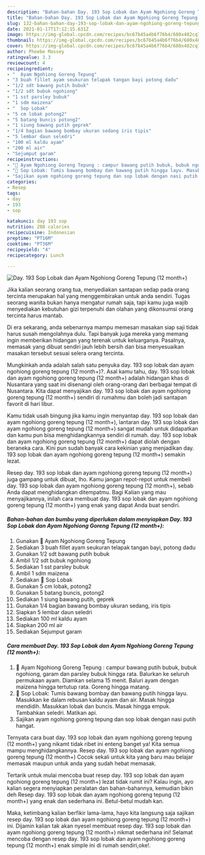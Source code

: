 ```yaml
---
description: "Bahan-bahan Day. 193 Sop Lobak dan Ayam Ngohiong Goreng Tepung (12 month+) yang nikmat dan Mudah Dibuat"
title: "Bahan-bahan Day. 193 Sop Lobak dan Ayam Ngohiong Goreng Tepung (12 month+) yang nikmat dan Mudah Dibuat"
slug: 132-bahan-bahan-day-193-sop-lobak-dan-ayam-ngohiong-goreng-tepung-12-month-yang-nikmat-dan-mudah-dibuat
date: 2021-01-17T17:12:15.631Z
image: https://img-global.cpcdn.com/recipes/bc67b45a4b6f76b4/680x482cq70/day-193-sop-lobak-dan-ayam-ngohiong-goreng-tepung-12-month-foto-resep-utama.jpg
thumbnail: https://img-global.cpcdn.com/recipes/bc67b45a4b6f76b4/680x482cq70/day-193-sop-lobak-dan-ayam-ngohiong-goreng-tepung-12-month-foto-resep-utama.jpg
cover: https://img-global.cpcdn.com/recipes/bc67b45a4b6f76b4/680x482cq70/day-193-sop-lobak-dan-ayam-ngohiong-goreng-tepung-12-month-foto-resep-utama.jpg
author: Phoebe Massey
ratingvalue: 3.3
reviewcount: 4
recipeingredient:
- "  Ayam Ngohiong Goreng Tepung"
- "3 buah fillet ayam seukuran telapak tangan bayi potong dadu"
- "1/2 sdt bawang putih bubuk"
- "1/2 sdt bubuk ngohiong"
- "1 sst parsley bubuk"
- "1 sdm maizena"
- "  Sop Lobak"
- "5 cm lobak potong2"
- "5 batang buncis potong2"
- "1 siung bawang putih geprek"
- "1/4 bagian bawang bombay ukuran sedang iris tipis"
- "5 lembar daun seledri"
- "100 ml kaldu ayam"
- "200 ml air"
- "Sejumput garam"
recipeinstructions:
- "🍛 Ayam Ngohiong Goreng Tepung : campur bawang putih bubuk, bubuk ngohiong, garam dan parsley bubuk hingga rata. Balurkan ke seluruh permukaan ayam. Diamkan selama 15 menit. Baluri ayam dengan maizena hingga tertutup rata. Goreng hingga matang."
- "🍛 Sop Lobak: Tumis bawang bombay dan bawang putih hingga layu. Masukkan ke dalam rebusan kaldu ayam dan air. Masak hingga mendidih. Masukkan lobak dan buncis. Masak hingga empuk. Tambahkan seledri. Matikan api."
- "Sajikan ayam ngohiong goreng tepung dan sop lobak dengan nasi putih hangat."
categories:
- Resep
tags:
- day
- 193
- sop

katakunci: day 193 sop 
nutrition: 208 calories
recipecuisine: Indonesian
preptime: "PT16M"
cooktime: "PT36M"
recipeyield: "4"
recipecategory: Lunch

---
```



![Day. 193 Sop Lobak dan Ayam Ngohiong Goreng Tepung (12 month+)](https://img-global.cpcdn.com/recipes/bc67b45a4b6f76b4/680x482cq70/day-193-sop-lobak-dan-ayam-ngohiong-goreng-tepung-12-month-foto-resep-utama.jpg)

Jika kalian seorang orang tua, menyediakan santapan sedap pada orang tercinta merupakan hal yang menggembirakan untuk anda sendiri. Tugas seorang  wanita bukan hanya mengatur rumah saja, tapi kamu juga wajib menyediakan kebutuhan gizi terpenuhi dan olahan yang dikonsumsi orang tercinta harus mantab.

Di era  sekarang, anda sebenarnya mampu memesan masakan siap saji tidak harus susah mengolahnya dulu. Tapi banyak juga mereka yang memang ingin memberikan hidangan yang terenak untuk keluarganya. Pasalnya, memasak yang dibuat sendiri jauh lebih bersih dan bisa menyesuaikan masakan tersebut sesuai selera orang tercinta. 



Mungkinkah anda adalah salah satu penyuka day. 193 sop lobak dan ayam ngohiong goreng tepung (12 month+)?. Asal kamu tahu, day. 193 sop lobak dan ayam ngohiong goreng tepung (12 month+) adalah hidangan khas di Nusantara yang saat ini disenangi oleh orang-orang dari berbagai tempat di Nusantara. Kita dapat menyajikan day. 193 sop lobak dan ayam ngohiong goreng tepung (12 month+) sendiri di rumahmu dan boleh jadi santapan favorit di hari libur.

Kamu tidak usah bingung jika kamu ingin menyantap day. 193 sop lobak dan ayam ngohiong goreng tepung (12 month+), lantaran day. 193 sop lobak dan ayam ngohiong goreng tepung (12 month+) sangat mudah untuk didapatkan dan kamu pun bisa menghidangkannya sendiri di rumah. day. 193 sop lobak dan ayam ngohiong goreng tepung (12 month+) dapat diolah dengan beraneka cara. Kini pun sudah banyak cara kekinian yang menjadikan day. 193 sop lobak dan ayam ngohiong goreng tepung (12 month+) semakin lezat.

Resep day. 193 sop lobak dan ayam ngohiong goreng tepung (12 month+) juga gampang untuk dibuat, lho. Kamu jangan repot-repot untuk membeli day. 193 sop lobak dan ayam ngohiong goreng tepung (12 month+), sebab Anda dapat menghidangkan ditempatmu. Bagi Kalian yang mau menyajikannya, inilah cara membuat day. 193 sop lobak dan ayam ngohiong goreng tepung (12 month+) yang enak yang dapat Anda buat sendiri.

<!--inarticleads1-->

##### Bahan-bahan dan bumbu yang diperlukan dalam menyiapkan Day. 193 Sop Lobak dan Ayam Ngohiong Goreng Tepung (12 month+):

1. Gunakan  🍛 Ayam Ngohiong Goreng Tepung
1. Sediakan 3 buah fillet ayam seukuran telapak tangan bayi, potong dadu
1. Gunakan 1/2 sdt bawang putih bubuk
1. Ambil 1/2 sdt bubuk ngohiong
1. Sediakan 1 sst parsley bubuk
1. Ambil 1 sdm maizena
1. Sediakan  🍛 Sop Lobak
1. Gunakan 5 cm lobak, potong2
1. Gunakan 5 batang buncis, potong2
1. Sediakan 1 siung bawang putih, geprek
1. Gunakan 1/4 bagian bawang bombay ukuran sedang, iris tipis
1. Siapkan 5 lembar daun seledri
1. Sediakan 100 ml kaldu ayam
1. Siapkan 200 ml air
1. Sediakan Sejumput garam




<!--inarticleads2-->

##### Cara membuat Day. 193 Sop Lobak dan Ayam Ngohiong Goreng Tepung (12 month+):

1. 🍛 Ayam Ngohiong Goreng Tepung : campur bawang putih bubuk, bubuk ngohiong, garam dan parsley bubuk hingga rata. Balurkan ke seluruh permukaan ayam. Diamkan selama 15 menit. Baluri ayam dengan maizena hingga tertutup rata. Goreng hingga matang.
1. 🍛 Sop Lobak: Tumis bawang bombay dan bawang putih hingga layu. Masukkan ke dalam rebusan kaldu ayam dan air. Masak hingga mendidih. Masukkan lobak dan buncis. Masak hingga empuk. Tambahkan seledri. Matikan api.
1. Sajikan ayam ngohiong goreng tepung dan sop lobak dengan nasi putih hangat.




Ternyata cara buat day. 193 sop lobak dan ayam ngohiong goreng tepung (12 month+) yang nikamt tidak ribet ini enteng banget ya! Kita semua mampu menghidangkannya. Resep day. 193 sop lobak dan ayam ngohiong goreng tepung (12 month+) Cocok sekali untuk kita yang baru mau belajar memasak maupun untuk anda yang sudah hebat memasak.

Tertarik untuk mulai mencoba buat resep day. 193 sop lobak dan ayam ngohiong goreng tepung (12 month+) lezat tidak rumit ini? Kalau ingin, ayo kalian segera menyiapkan peralatan dan bahan-bahannya, kemudian bikin deh Resep day. 193 sop lobak dan ayam ngohiong goreng tepung (12 month+) yang enak dan sederhana ini. Betul-betul mudah kan. 

Maka, ketimbang kalian berfikir lama-lama, hayo kita langsung saja sajikan resep day. 193 sop lobak dan ayam ngohiong goreng tepung (12 month+) ini. Dijamin kalian tak akan nyesel membuat resep day. 193 sop lobak dan ayam ngohiong goreng tepung (12 month+) nikmat sederhana ini! Selamat mencoba dengan resep day. 193 sop lobak dan ayam ngohiong goreng tepung (12 month+) enak simple ini di rumah sendiri,oke!.

